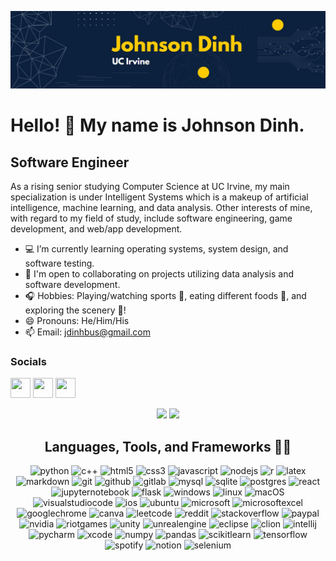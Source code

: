 ![banner_text](banner.JPG)

<!-- ### Hi there 👋 -->

<!-- **jdinh-782/jdinh-782** is a ✨ _special_ ✨ repository because its `README.md` (this file) appears on your GitHub profile. -->
Hello! 👋 My name is Johnson Dinh.
=============================

Software Engineer
----------------------------------------

As a rising senior studying Computer Science at UC Irvine, my main specialization is under Intelligent Systems which is a makeup of artificial intelligence, machine learning, and data analysis. Other interests of mine, with regard to my field of study, include software engineering, game development, and web/app development.

- 💻 I’m currently learning operating systems, system design, and software testing. 
- 👯 I'm open to collaborating on projects utilizing data analysis and software development. 
- 🎧 Hobbies: Playing/watching sports 🏀, eating different foods 🍔, and exploring the scenery 🌲!
- 😄 Pronouns: He/Him/His
- 📫 Email: jdinhbus@gmail.com

### Socials

<p align="left"> <a href="https://www.github.com/jdinh-782" target="_blank" rel="noreferrer"><img src="https://raw.githubusercontent.com/danielcranney/readme-generator/main/public/icons/socials/github.svg" width="32" height="32" /></a> <a href="https://www.linkedin.com/in/johnson-dinh/" target="_blank" rel="noreferrer"><img src="https://raw.githubusercontent.com/danielcranney/readme-generator/main/public/icons/socials/linkedin.svg" width="32" height="32" /></a> <a href="https://www.stackoverflow.com/users/18685255/johnson-dinh" target="_blank" rel="noreferrer"><img src="https://raw.githubusercontent.com/danielcranney/readme-generator/main/public/icons/socials/stackoverflow.svg" width="32" height="32" /></a></p>


<p float="left" align="center">
  <img src="https://github-readme-stats.vercel.app/api?username=jdinh-782&show_icons=true&theme=dracula&count_private=true" width="50%" />
  <img src="https://github-readme-stats.vercel.app/api/top-langs/?username=jdinh-782&layout=compact&langs_count=6" width="42%" /> 
</p>

<!-- Github Stats             |  Popular Programming Languages
  :-------------------------:|:-------------------------:
  [![Johnson's GitHub stats](https://github-readme-stats.vercel.app/api?username=jdinh-782&show_icons=true&theme=dracula&count_private=true)](https://github.com/jdinh-782/github-readme-stats)  |  [![Top Langs](https://github-readme-stats.vercel.app/api/top-langs/?username=jdinh-782&layout=compact)](https://github.com/jdinh-782/github-readme-stats) -->


<!-- [![Johnson's wakatime stats](https://github-readme-stats.vercel.app/api/wakatime?username=jdinh-782)](https://github.com/jdinh-782/github-readme-stats) -->

<!-- markdown badges: https://github.com/Ileriayo/markdown-badges -->
<h2 align="center">
  Languages, Tools, and Frameworks 👨‍💻
</h2>

<p align="center">
  <img alt="python" src="https://img.shields.io/badge/python-3670A0?style=for-the-badge&logo=python&logoColor=ffdd54">
  <img alt="c++" src="https://img.shields.io/badge/c++-%2300599C.svg?style=for-the-badge&logo=c%2B%2B&logoColor=white">
  <img alt="html5" src="https://img.shields.io/badge/html5-%23E34F26.svg?style=for-the-badge&logo=html5&logoColor=white">
  <img alt="css3" src="https://img.shields.io/badge/css3-%231572B6.svg?style=for-the-badge&logo=css3&logoColor=white">
  <img alt="javascript" src="https://img.shields.io/badge/javascript-%23323330.svg?style=for-the-badge&logo=javascript&logoColor=%23F7DF1E">
  <img alt="nodejs" src="https://img.shields.io/badge/node.js-6DA55F?style=for-the-badge&logo=node.js&logoColor=white">
  <img alt="r" src="https://img.shields.io/badge/r-%23276DC3.svg?style=for-the-badge&logo=r&logoColor=white">
  <img alt="latex" src="https://img.shields.io/badge/latex-%23008080.svg?style=for-the-badge&logo=latex&logoColor=white">
  <img alt="markdown" src="https://img.shields.io/badge/markdown-%23000000.svg?style=for-the-badge&logo=markdown&logoColor=white">
  <img alt="git" src="https://img.shields.io/badge/git-%23F05033.svg?style=for-the-badge&logo=git&logoColor=white">
  <img alt="github" src="https://img.shields.io/badge/github-%23121011.svg?style=for-the-badge&logo=github&logoColor=white">
  <img alt="gitlab" src="https://img.shields.io/badge/gitlab-%23181717.svg?style=for-the-badge&logo=gitlab&logoColor=white">
  <img alt="mysql" src="https://img.shields.io/badge/mysql-%2300f.svg?style=for-the-badge&logo=mysql&logoColor=white">
  <img alt="sqlite" src="https://img.shields.io/badge/sqlite-%2307405e.svg?style=for-the-badge&logo=sqlite&logoColor=white">
  <img alt="postgres" src="https://img.shields.io/badge/postgres-%23316192.svg?style=for-the-badge&logo=postgresql&logoColor=white">
  <img alt="react" src="https://img.shields.io/badge/react-%2320232a.svg?style=for-the-badge&logo=react&logoColor=%2361DAFB">
  <img alt="jupyternotebook" src="https://img.shields.io/badge/jupyter-%23FA0F00.svg?style=for-the-badge&logo=jupyter&logoColor=white">
  <img alt="flask" src="https://img.shields.io/badge/flask-%23000.svg?style=for-the-badge&logo=flask&logoColor=white">
  <img alt="windows" src="https://img.shields.io/badge/Windows-0078D6?style=for-the-badge&logo=windows&logoColor=white">
  <img alt="linux" src="https://img.shields.io/badge/Linux-FCC624?style=for-the-badge&logo=linux&logoColor=black">
  <img alt="macOS" src="https://img.shields.io/badge/mac%20os-000000?style=for-the-badge&logo=macos&logoColor=F0F0F0">
  <img alt="visualstudiocode" src="https://img.shields.io/badge/Visual%20Studio%20Code-0078d7.svg?style=for-the-badge&logo=visual-studio-code&logoColor=white">
  <img alt="ios" src="https://img.shields.io/badge/iOS-000000?style=for-the-badge&logo=ios&logoColor=white">
  <img alt="ubuntu" src="https://img.shields.io/badge/Ubuntu-E95420?style=for-the-badge&logo=ubuntu&logoColor=white">
  <img alt="microsoft" src="https://img.shields.io/badge/Microsoft-0078D4?style=for-the-badge&logo=microsoft&logoColor=white">
  <img alt="microsoftexcel" src="https://img.shields.io/badge/Microsoft_Excel-217346?style=for-the-badge&logo=microsoft-excel&logoColor=white">
  <img alt="googlechrome" src="https://img.shields.io/badge/Google%20Chrome-4285F4?style=for-the-badge&logo=GoogleChrome&logoColor=white">
<!--   <img alt="bitcoin" src="https://img.shields.io/badge/Bitcoin-000?style=for-the-badge&logo=bitcoin&logoColor=white"> -->
<!--   <img alt="dogecoin" src="https://img.shields.io/badge/dogecoin-B59A30?style=for-the-badge&logo=dogecoin&logoColor=white"> -->
  <img alt="canva" src="https://img.shields.io/badge/Canva-%2300C4CC.svg?style=for-the-badge&logo=Canva&logoColor=white">
  <img alt="leetcode" src="https://img.shields.io/badge/LeetCode-000000?style=for-the-badge&logo=LeetCode&logoColor=#d16c06">
  <img alt="reddit" src="https://img.shields.io/badge/Reddit-%23FF4500.svg?style=for-the-badge&logo=Reddit&logoColor=white">
  <img alt="stackoverflow" src="https://img.shields.io/badge/-Stackoverflow-FE7A16?style=for-the-badge&logo=stack-overflow&logoColor=white">
  <img alt="paypal" src="https://img.shields.io/badge/PayPal-00457C?style=for-the-badge&logo=paypal&logoColor=white">
  <img alt="nvidia" src="https://img.shields.io/badge/nVIDIA-%2376B900.svg?style=for-the-badge&logo=nVIDIA&logoColor=white">
  <img alt="riotgames" src="https://img.shields.io/badge/riotgames-D32936.svg?style=for-the-badge&logo=riotgames&logoColor=white">
  <img alt="unity" src="https://img.shields.io/badge/unity-%23000000.svg?style=for-the-badge&logo=unity&logoColor=white">
  <img alt="unrealengine" src="https://img.shields.io/badge/unrealengine-%23313131.svg?style=for-the-badge&logo=unrealengine&logoColor=white">
  <img alt="eclipse" src="https://img.shields.io/badge/Eclipse-FE7A16.svg?style=for-the-badge&logo=Eclipse&logoColor=white">
  <img alt="clion" src="https://img.shields.io/badge/CLion-black?style=for-the-badge&logo=clion&logoColor=white">
  <img alt="intellij" src="https://img.shields.io/badge/IntelliJIDEA-000000.svg?style=for-the-badge&logo=intellij-idea&logoColor=white">
  <img alt="pycharm" src="https://img.shields.io/badge/pycharm-143?style=for-the-badge&logo=pycharm&logoColor=black&color=black&labelColor=green">
  <img alt="xcode" src="https://img.shields.io/badge/Xcode-007ACC?style=for-the-badge&logo=Xcode&logoColor=white">
  <img alt="numpy" src="https://img.shields.io/badge/numpy-%23013243.svg?style=for-the-badge&logo=numpy&logoColor=white">
  <img alt="pandas" src="https://img.shields.io/badge/pandas-%23150458.svg?style=for-the-badge&logo=pandas&logoColor=white">
  <img alt="scikitlearn" src="https://img.shields.io/badge/scikit--learn-%23F7931E.svg?style=for-the-badge&logo=scikit-learn&logoColor=white">
  <img alt="tensorflow" src="https://img.shields.io/badge/TensorFlow-%23FF6F00.svg?style=for-the-badge&logo=TensorFlow&logoColor=white">
  <img alt="spotify" src="https://img.shields.io/badge/Spotify-1ED760?style=for-the-badge&logo=spotify&logoColor=white">
  <img alt="notion" src="https://img.shields.io/badge/Notion-%23000000.svg?style=for-the-badge&logo=notion&logoColor=white">
  <img alt="selenium" src="https://img.shields.io/badge/-selenium-%43B02A?style=for-the-badge&logo=selenium&logoColor=white">
</p>
  

<!-- <a href="http://www.github.com/jdinh-782"><img src="https://activity-graph.herokuapp.com/graph?username=jdinh-782&bg_color=27272a&color=ffffff&line=0891b2&point=ffffff&area_color=27272a&area=true&hide_border=true&custom_title=GitHub%20Commits%20Graph" alt="GitHub Commits Graph" /></a>
 -->


<!-- <p align="center">
  <img src="https://spotify-github-profile.vercel.app/api/view?uid=1236166564&cover_image=true&theme=default&bar_color=d1ffd1&bar_color_cover=false"
</p> -->
